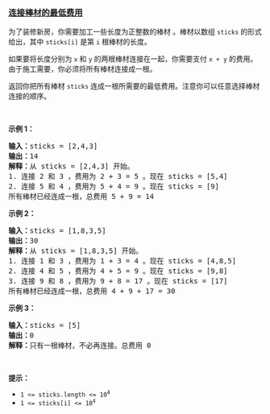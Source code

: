 ### [连接棒材的最低费用](https://leetcode-cn.com/problems/minimum-cost-to-connect-sticks)

<p>为了装修新房，你需要加工一些长度为正整数的棒材 。棒材以数组 <code>sticks</code> 的形式给出，其中 <code>sticks[i]</code> 是第 <code>i</code> 根棒材的长度。</p>

<p>如果要将长度分别为 <code>x</code> 和 <code>y</code> 的两根棒材连接在一起，你需要支付 <code>x + y</code> 的费用。 由于施工需要，你必须将所有棒材连接成一根。</p>

<p>返回你把所有棒材 <code>sticks</code> 连成一根所需要的最低费用。注意你可以任意选择棒材连接的顺序。</p>

<p> </p>

<p><strong>示例 1：</strong></p>

<pre>
<strong>输入：</strong>sticks = [2,4,3]
<strong>输出：</strong>14
<strong>解释：</strong>从 sticks = [2,4,3] 开始。
1. 连接 2 和 3 ，费用为 2 + 3 = 5 。现在 sticks = [5,4]
2. 连接 5 和 4 ，费用为 5 + 4 = 9 。现在 sticks = [9]
所有棒材已经连成一根，总费用 5 + 9 = 14
</pre>

<p><strong>示例 2：</strong></p>

<pre>
<strong>输入：</strong>sticks = [1,8,3,5]
<strong>输出：</strong>30
<strong>解释：</strong>从 sticks = [1,8,3,5] 开始。
1. 连接 1 和 3 ，费用为 1 + 3 = 4 。现在 sticks = [4,8,5]
2. 连接 4 和 5 ，费用为 4 + 5 = 9 。现在 sticks = [9,8]
3. 连接 9 和 8 ，费用为 9 + 8 = 17 。现在 sticks = [17]
所有棒材已经连成一根，总费用 4 + 9 + 17 = 30
</pre>

<p><strong>示例 3：</strong></p>

<pre>
<strong>输入：</strong>sticks = [5]
<strong>输出：</strong>0
<strong>解释：</strong>只有一根棒材，不必再连接。总费用 0
</pre>

<p> </p>

<p><strong>提示：</strong></p>

<ul>
	<li><code><span>1 <= sticks.length <= 10<sup>4</sup></span></code></li>
	<li><code><span>1 <= sticks[i] <= 10<sup>4</sup></span></code></li>
</ul>
